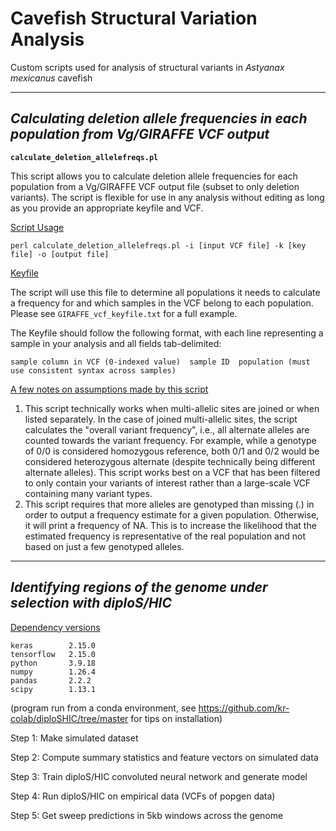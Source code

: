 # **Cavefish Structural Variation Analysis**
Custom scripts used for analysis of structural variants in _Astyanax mexicanus_ cavefish

-------------------------------------------------------------------------------------------------------------------

## ***Calculating deletion allele frequencies in each population from Vg/GIRAFFE VCF output*** </font>

**`calculate_deletion_allelefreqs.pl`**

This script allows you to calculate deletion allele frequencies for each population from a Vg/GIRAFFE VCF output file (subset to only deletion variants). The script is flexible for use in any analysis without editing as long as you provide an appropriate keyfile and VCF. 

<ins> Script Usage </ins>
```
perl calculate_deletion_allelefreqs.pl -i [input VCF file] -k [key file] -o [output file]
```

<ins> Keyfile </ins> 

The script will use this file to determine all populations it needs to calculate a frequency for and which samples in the VCF belong to each population. Please see `GIRAFFE_vcf_keyfile.txt` for a full example. 

The Keyfile should follow the following format, with each line representing a sample in your analysis and all fields tab-delimited:
```
sample column in VCF (0-indexed value)  sample ID  population (must use consistent syntax across samples)
```


<ins> A few notes on assumptions made by this script </ins>
1. This script technically works when multi-allelic sites are joined or when listed separately. In the case of joined multi-allelic sites, the script calculates the "overall variant frequency", i.e., all alternate alleles are counted towards the variant frequency. For example, while a genotype of 0/0 is considered homozygous reference, both 0/1 and 0/2 would be considered heterozygous alternate (despite technically being different alternate alleles). This script works best on a VCF that has been filtered to only contain your variants of interest rather than a large-scale VCF containing many variant types.
2. This script requires that more alleles are genotyped than missing (.) in order to output a frequency estimate for a given population. Otherwise, it will print a frequency of NA. This is to increase the likelihood that the estimated frequency is representative of the real population and not based on just a few genotyped alleles.

-------------------------------------------------------------------------------------------------------------------


## ***Identifying regions of the genome under selection with diploS/HIC***

<ins> Dependency versions </ins>  
```
keras        2.15.0  
tensorflow   2.15.0  
python       3.9.18  
numpy        1.26.4  
pandas       2.2.2  
scipy        1.13.1
```
(program run from a conda environment, see https://github.com/kr-colab/diploSHIC/tree/master for tips on installation) 

Step 1: Make simulated dataset   

Step 2: Compute summary statistics and feature vectors on simulated data   

Step 3: Train diploS/HIC convoluted neural network and generate model   

Step 4: Run diploS/HIC on empirical data (VCFs of popgen data)  

Step 5: Get sweep predictions in 5kb windows across the genome  

